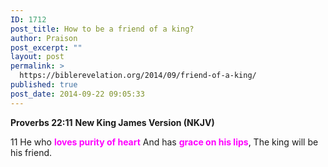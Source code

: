 ```yaml
---
ID: 1712
post_title: How to be a friend of a king?
author: Praison
post_excerpt: ""
layout: post
permalink: >
  https://biblerevelation.org/2014/09/friend-of-a-king/
published: true
post_date: 2014-09-22 09:05:33
---
```

<strong>Proverbs 22:11</strong>
<strong> New King James Version (NKJV)</strong>

11 He who <span style="color: #ff00ff;"><strong>loves purity of heart</strong></span>
And has <span style="color: #ff00ff;"><strong>grace on his lips</strong></span>,
The king will be his friend.